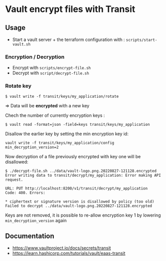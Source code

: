 # Vault encrypt files with Transit


## Usage

* Start a vault server + the terraform configuration with : `scripts/start-vault.sh`

### Encryption / Decryption

* Encrypt with `scripts/encrypt-file.sh`
* Decrypt with `script/decrypt-file.sh`

### Rotate key

```console
$ vault write -f transit/keys/my_application/rotate
```

=> Data will be **encrypted** with a new key

Chech the number of currently encryption keys :

```console
$ vault read -format=json -field=keys transit/keys/my_application 
```

Disallow the earlier key by setting the min encryption key id:

```console
vault write -f transit/keys/my_application/config min_decryption_version=2
```

Now decryption of a file previously encrypted with key one will be disallowed:

```console
$ ./decrypt-file.sh ../data/vault-logo.png.20220827-121128.encrypted
Error writing data to transit/decrypt/my_application: Error making API request.

URL: PUT http://localhost:8200/v1/transit/decrypt/my_application
Code: 400. Errors:

* ciphertext or signature version is disallowed by policy (too old)
Failed to decrypt ../data/vault-logo.png.20220827-121128.encrypted

```

Keys are not removed, it is possible to re-allow encryption key 1 by lowering `min_decryption_version` again


## Documentation

* https://www.vaultproject.io/docs/secrets/transit
* https://learn.hashicorp.com/tutorials/vault/eaas-transit